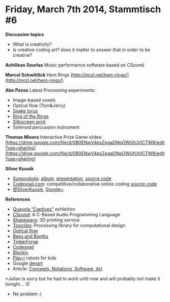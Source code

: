 # **Friday, March 7th 2014, Stammtisch #6**

**Discussion topics**

- What is creativity?
- Is creative coding art? does it matter to answer that in order to be creative?

**Achilleas Sourlas**
Music performance software based on CSound.

**Marcel Schwittlick**
Hem Rings [http://mrzl.net/hem-rings/](http://mrzl.net/hem-rings/)

**Abe Pazos**
Latest Processing experiments:

- Image-based voxels
- Optical flow (Tom&Jerry)
- [Snake torus](http://hamoid.tumblr.com/post/78638404989/snake-torus)
- [Ring of the Rings](http://hamoid.tumblr.com/post/78594896963/ring-of-the-rings)
- [Silkscreen print](http://hamoid.tumblr.com/post/77440508563/silk-screen-printing-processing-bw)
- Solenoid percussion instrument

**Thomas Misera**
Interactive Prize Game
slides: [https://drive.google.com/file/d/0B0ENwV4psZpgaDNpOWUtUVlCTW8/edit?usp=sharing](https://drive.google.com/file/d/0B0ENwV4psZpgaDNpOWUtUVlCTW8/edit?usp=sharing)

**Silver Kuusik**

- [Sumorobots](http://www.robocoding.com/): [album](https://plus.google.com/photos/118227730440670321584/albums/5777266184562058609), [presentation](https://docs.google.com/presentation/d/194JcJHCedPZimk41OGD4uriet_0rB0_b3bzhDWw4v1Q), [source code](http://github.com/silps/sumoino)
- [Codesnail.com](http://www.codesnail.com/): competitive/collaborative online coding [source code](http://github.com/silps/codesnail)
- [@SilverKuusik](https://twitter.com/SilverKuusik), [Google+](https://plus.google.com/+SilverKuusik/posts)

**References**

- [Quayola “Captives”](https://www.facebook.com/events/788757851138678/) exhibition 
- [CSound](http://www.csounds.com/): A C-Based Audio Programming Language
- [Shapeways](http://www.shapeways.com/): 3D printing service
- [Toxiclibs](http://toxiclibs.org/): Processing library for computational design
- [Optical flow](http://www.openprocessing.org/sketch/10435)
- [Bees and Bombs](http://beesandbombs.tumblr.com/)
- [TinkerForge](http://www.tinkerforge.com/en)
- [Codesnail](http://www.codesnail.com/)
- [Blockly](https://code.google.com/p/blockly/)
- [Play-i](https://www.play-i.com/) robots for kids
- Google [devart](https://devart.withgoogle.com/)
- Article: [Concepts, Notations, Software, Art](http://www.netzliteratur.net/cramer/concepts_notations_software_art.html?utm_content=buffer9333b&utm_medium=social&utm_source=twitter.com&utm_campaign=buffer)

*Julian is sorry but he had to work until now and will probably not make it tonight... :D
* No problem :)


